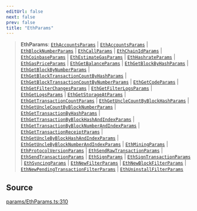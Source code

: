 ```yaml
---
editUrl: false
next: false
prev: false
title: "EthParams"
---
```


> **EthParams**: [`EthAccountsParams`](/reference/tevm/actions-types/type-aliases/ethaccountsparams/) \| [`EthAccountsParams`](/reference/tevm/actions-types/type-aliases/ethaccountsparams/) \| [`EthBlockNumberParams`](/reference/tevm/actions-types/type-aliases/ethblocknumberparams/) \| [`EthCallParams`](/reference/tevm/actions-types/type-aliases/ethcallparams/) \| [`EthChainIdParams`](/reference/tevm/actions-types/type-aliases/ethchainidparams/) \| [`EthCoinbaseParams`](/reference/tevm/actions-types/type-aliases/ethcoinbaseparams/) \| [`EthEstimateGasParams`](/reference/tevm/actions-types/type-aliases/ethestimategasparams/) \| [`EthHashrateParams`](/reference/tevm/actions-types/type-aliases/ethhashrateparams/) \| [`EthGasPriceParams`](/reference/tevm/actions-types/type-aliases/ethgaspriceparams/) \| [`EthGetBalanceParams`](/reference/tevm/actions-types/type-aliases/ethgetbalanceparams/) \| [`EthGetBlockByHashParams`](/reference/tevm/actions-types/type-aliases/ethgetblockbyhashparams/) \| [`EthGetBlockByNumberParams`](/reference/tevm/actions-types/type-aliases/ethgetblockbynumberparams/) \| [`EthGetBlockTransactionCountByHashParams`](/reference/tevm/actions-types/type-aliases/ethgetblocktransactioncountbyhashparams/) \| [`EthGetBlockTransactionCountByNumberParams`](/reference/tevm/actions-types/type-aliases/ethgetblocktransactioncountbynumberparams/) \| [`EthGetCodeParams`](/reference/tevm/actions-types/type-aliases/ethgetcodeparams/) \| [`EthGetFilterChangesParams`](/reference/tevm/actions-types/type-aliases/ethgetfilterchangesparams/) \| [`EthGetFilterLogsParams`](/reference/tevm/actions-types/type-aliases/ethgetfilterlogsparams/) \| [`EthGetLogsParams`](/reference/tevm/actions-types/type-aliases/ethgetlogsparams/) \| [`EthGetStorageAtParams`](/reference/tevm/actions-types/type-aliases/ethgetstorageatparams/) \| [`EthGetTransactionCountParams`](/reference/tevm/actions-types/type-aliases/ethgettransactioncountparams/) \| [`EthGetUncleCountByBlockHashParams`](/reference/tevm/actions-types/type-aliases/ethgetunclecountbyblockhashparams/) \| [`EthGetUncleCountByBlockNumberParams`](/reference/tevm/actions-types/type-aliases/ethgetunclecountbyblocknumberparams/) \| [`EthGetTransactionByHashParams`](/reference/tevm/actions-types/type-aliases/ethgettransactionbyhashparams/) \| [`EthGetTransactionByBlockHashAndIndexParams`](/reference/tevm/actions-types/type-aliases/ethgettransactionbyblockhashandindexparams/) \| [`EthGetTransactionByBlockNumberAndIndexParams`](/reference/tevm/actions-types/type-aliases/ethgettransactionbyblocknumberandindexparams/) \| [`EthGetTransactionReceiptParams`](/reference/tevm/actions-types/type-aliases/ethgettransactionreceiptparams/) \| [`EthGetUncleByBlockHashAndIndexParams`](/reference/tevm/actions-types/type-aliases/ethgetunclebyblockhashandindexparams/) \| [`EthGetUncleByBlockNumberAndIndexParams`](/reference/tevm/actions-types/type-aliases/ethgetunclebyblocknumberandindexparams/) \| [`EthMiningParams`](/reference/tevm/actions-types/type-aliases/ethminingparams/) \| [`EthProtocolVersionParams`](/reference/tevm/actions-types/type-aliases/ethprotocolversionparams/) \| [`EthSendRawTransactionParams`](/reference/tevm/actions-types/type-aliases/ethsendrawtransactionparams/) \| [`EthSendTransactionParams`](/reference/tevm/actions-types/type-aliases/ethsendtransactionparams/) \| [`EthSignParams`](/reference/tevm/actions-types/type-aliases/ethsignparams/) \| [`EthSignTransactionParams`](/reference/tevm/actions-types/type-aliases/ethsigntransactionparams/) \| [`EthSyncingParams`](/reference/tevm/actions-types/type-aliases/ethsyncingparams/) \| [`EthNewFilterParams`](/reference/tevm/actions-types/type-aliases/ethnewfilterparams/) \| [`EthNewBlockFilterParams`](/reference/tevm/actions-types/type-aliases/ethnewblockfilterparams/) \| [`EthNewPendingTransactionFilterParams`](/reference/tevm/actions-types/type-aliases/ethnewpendingtransactionfilterparams/) \| [`EthUninstallFilterParams`](/reference/tevm/actions-types/type-aliases/ethuninstallfilterparams/)

## Source

[params/EthParams.ts:310](https://github.com/evmts/tevm-monorepo/blob/main/packages/actions-types/src/params/EthParams.ts#L310)
